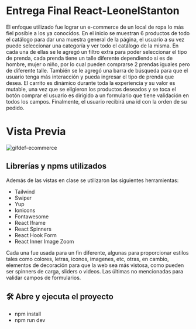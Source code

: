 # Entrega Final React-LeonelStanton

El enfoque utilizado fue lograr un e-commerce de un local de ropa lo más fiel posible a los ya conocidos. En el inicio se muestran 6 productos de todo el catálogo para dar una muestra general de la página, el usuario a su vez puede seleccionar una categoría y ver todo el catálogo de la misma. En cada una de ellas se le agregó un filtro extra para poder seleccionar el tipo de prenda, cada prenda tiene un talle diferente dependiendo si es de hombre, mujer o niño, por lo cual pueden comprarse 2 prendas iguales pero de diferente talle. 
También se le agregó una barra de búsqueda para que el usuario tenga más interacción y pueda ingresar el tipo de prenda que desea.
El carrito es dinámico durante toda la experiencia y su valor es mutable, una vez que se eligieron los productos deseados y se toca el botón comprar el usuario es dirigido a un formulario que tiene validación en todos los campos. Finalmente, el usuario recibirá una id con la orden de su pedido.

# Vista Previa

![gifdef-ecommerce](https://github.com/LeonelStanton/EntregaFinalStanton/assets/117367216/0a17aea9-1e8f-459b-a974-47bbb329781d)


## Librerías y npms utilizados

 Además de las vistas en clase se utilizaron las siguientes herramientas:

* Tailwind
* Swiper
* Yup
* Ionicons
* Fontawesome
* React Iframe
* React Spinners
* React Hook Form
* React Inner Image Zoom

Cada una fue usada para un fin diferente, algunas para proporcionar estilos tales como colores, letras, iconos, imagenes, etc, otras, en cambio, elementos de decoración para que la web sea más vistosa, como pueden ser spinners de carga, sliders o videos. Las últimas no mencionadas para validar campos de formularios.

## 🛠️ Abre y ejecuta el proyecto

- npm install
- npm run dev

